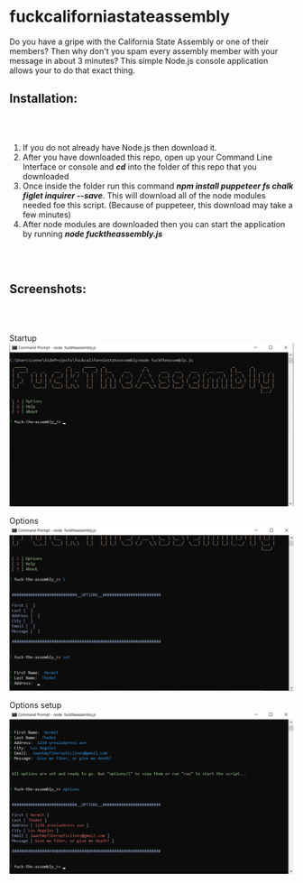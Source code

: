 # fuckcaliforniastateassembly
Do you have a gripe with the California State Assembly or one of their members? Then why don't you spam every assembly member with your message in about 3 minutes? This simple Node.js console application allows your to do that exact thing. 





<h2>Installation:</h2><br><br>

<ol>
  <li>If you do not already have <a hrf="https://nodejs.org/en/">Node.js</a> then download it.</li>
  <li>After you have downloaded this repo, open up your Command Line Interface or console and <b><i>cd</i></b> into the folder of this repo that you downloaded</li>
  <li>Once inside the folder run this command <b><i>npm install puppeteer fs chalk figlet inquirer --save</i></b>. This will download all of the node modules needed foe this script. (Because of puppeteer, this download may take a few minutes)</li>
  <li>After node modules are downloaded then you can start the application by running <b><i>node fucktheassembly.js</i></b></li>
</ol>

<br><br>


<h2>Screenshots:</h2><br><br>


Startup
![Screenshot 1](./images/screenshot1.png)



Options
![Screenshot 2](./images/screenshot2.png)



Options setup
![Screenshot 3](./images/screenshot3.png)




